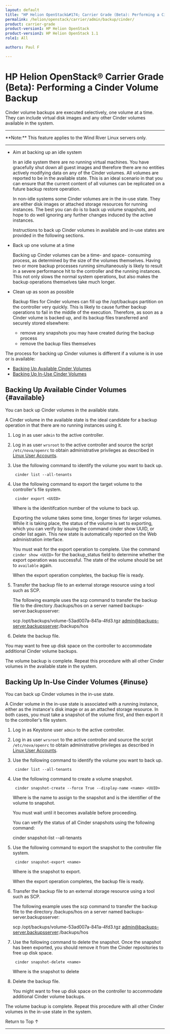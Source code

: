 ```yaml
---
layout: default
title: "HP Helion OpenStack&#174; Carrier Grade (Beta): Performing a Cinder Volume Backup"
permalink: /helion/openstack/carrier/admin/backup/cinder/
product: carrier-grade
product-version1: HP Helion OpenStack
product-version2: HP Helion OpenStack 1.1
role1: All

authors: Paul F

---
```

<!--UNDER REVISION-->

<script>

function PageRefresh {
onLoad="window.refresh"
}

PageRefresh();

</script>

<!-- <p style="font-size: small;"> <a href="/helion/openstack/1.1/3rd-party-license-agreements/">&#9664; PREV</a> | <a href="/helion/openstack/1.1/">&#9650; UP</a> | NEXT &#9654; </p> -->

# HP Helion OpenStack&#174; Carrier Grade (Beta): Performing a Cinder Volume Backup

Cinder volume backups are executed selectively, one volume at a time. They can include virtual disk images and any other Cinder volumes available in the system.

<hr>
**Note:** This feature applies to the Wind River Linux servers only.
<hr>

* Aim at backing up an idle system

	In an idle system there are no running virtual machines. You have gracefully shut down all guest images and therefore there are no entities actively modifying data on any of the Cinder volumes. All volumes are reported to be in the available state. This is an ideal scenario in that you can ensure that the current content of all volumes can be replicated on a future backup restore operation.

	In non-idle systems some Cinder volumes are in the in-use state. They are either disk images or attached storage resources for running instances. The best you can do is to back up volume snapshots, and hope to do well ignoring any further changes induced by the active instances.

	Instructions to back up Cinder volumes in available and in-use states are provided in the following sections.

* Back up one volume at a time

	Backing up Cinder volumes can be a time- and space- consuming process, as determined by the size of the volumes themselves. Having two or more backup processes running simultaneously is likely to result in a severe performance hit to the controller and the running instances. This not only slows the normal system operations, but also makes the backup operations themselves take much longer.

* Clean up as soon as possible

	Backup files for Cinder volumes can fill up the /opt/backups partition on the controller very quickly. This is likely to cause further backup operations to fail in the middle of the execution. Therefore, as soon as a Cinder volume is backed up, and its backup files transferred and securely stored elsewhere:

	* remove any snapshots you may have created during the backup process
	* remove the backup files themselves

The process for backing up Cinder volumes is different if a volume is in use or is available:

* [Backing Up Available Cinder Volumes](#available)
* [Backing Up In-Use Cinder Volumes](#inuse)


## Backing Up Available Cinder Volumes {#available}

You can back up Cinder volumes in the available state.

A Cinder volume in the available state is the ideal candidate for a backup operation in that there are no running instances using it.

1. Log in as user `admin` to the active controller.

2. Log in as user `wrsroot` to the active controller and source the script `/etc/nova/openrc` to obtain administrative privileges as described in [Linux User Accounts](/helion/openstack/carrier/admin/linux/users/).

3. Use the following command to identify the volume you want to back up.

		cinder list --all-tenants

4. Use the following command to export the target volume to the controller's file system.

		cinder export <UUID>

	Where <UUID> is the idenitifcation number of the volume to back up.

	Exporting the volume takes some time, longer times for larger volumes. While it is taking place, the status of the volume is set to exporting, which you can verify by issuing the command cinder show UUID, or cinder list again. This new state is automatically reported on the Web administration interface.

	You must wait for the export operation to complete. Use the command `cinder show <UUID>` for the backup_status field to determine whether the export operation was successful. The state of the volume should be set to `available` again.

	When the export operation completes, the backup file is ready.

5. Transfer the backup file to an external storage resource using a tool such as SCP.

	The following example uses the scp command to transfer the backup file to the directory /backups/hos on a server named backups-server.backupsserver:

	scp /opt/backups/volume-53ad007a-841a-4fd3.tgz admin@backups-server.backupsserver:/backups/hos

5. Delete the backup file.

You may want to free up disk space on the controller to accommodate additional Cinder volume backups.

The volume backup is complete. Repeat this procedure with all other Cinder volumes in the available state in the system.

## Backing Up In-Use Cinder Volumes {#inuse}

You can back up Cinder volumes in the in-use state.

A Cinder volume in the in-use state is associated with a running instance, either as the instance's disk image or as an attached storage resource. In both cases, you must take a snapshot of the volume first, and then export it to the controller's file system.

1. Log in as Keystone user `admin` to the active controller.

2. Log in as user `wrsroot` to the active controller and source the script `/etc/nova/openrc` to obtain administrative privileges as described in [Linux User Accounts](/helion/openstack/carrier/admin/linux/users/).

3. Use the following command to identify the volume you want to back up.

		cinder list --all-tenants

4. Use the following command to create a volume snapshot.

		cinder snapshot-create --force True --display-name <name> <UUID>

	Where <name> is the name to assign to the snapshot and <UUID> is the identifier of the volume to snapshot. 

	You must wait until it becomes available before proceeding.

	You can verify the status of all Cinder snapshots using the following command:

	cinder snapshot-list --all-tenants

5. Use the following command to export the snapshot to the controller file system.

		cinder snapshot-export <name>

	Where <name> is the snapshot to export.

	When the export operation completes, the backup file is ready.

6. Transfer the backup file to an external storage resource using a tool such as SCP.

	The following example uses the scp command to transfer the backup file to the directory /backups/hos on a server named backups-server.backupsserver:

	scp /opt/backups/volume-53ad007a-841a-4fd3.tgz admin@backups-server.backupsserver:/backups/hos

7. Use the following command to delete the snapshot. Once the snapshot has been exported, you should remove it from the Cinder repositories to free up disk space.

		cinder snapshot-delete <name>

	Where <name> is the snapshot to delete

	
7. Delete the backup file.

	You might want to free up disk space on the controller to accommodate additional Cinder volume backups.

The volume backup is complete. Repeat this procedure with all other Cinder volumes in the in-use state in the system.

<a href="#top" style="padding:14px 0px 14px 0px; text-decoration: none;"> Return to Top &#8593; </a>


----
